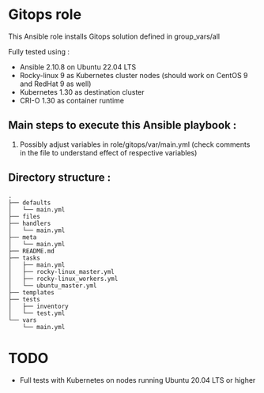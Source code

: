 # Gitops role 
This Ansible role installs Gitops solution defined in group_vars/all 

Fully tested using :
* Ansible 2.10.8 on Ubuntu 22.04 LTS
* Rocky-linux 9 as Kubernetes cluster nodes (should work on CentOS 9 and RedHat 9 as well)
* Kubernetes 1.30 as destination cluster
* CRI-O 1.30 as container runtime

## Main steps to execute this Ansible playbook :
1. Possibly adjust variables in role/gitops/var/main.yml (check comments in the file to understand effect of respective variables)
   
## Directory structure :
```
.
├── defaults
│   └── main.yml
├── files
├── handlers
│   └── main.yml
├── meta
│   └── main.yml
├── README.md
├── tasks
│   ├── main.yml
│   ├── rocky-linux_master.yml
│   ├── rocky-linux_workers.yml
│   └── ubuntu_master.yml
├── templates
├── tests
│   ├── inventory
│   └── test.yml
└── vars
    └── main.yml
```
# TODO
* Full tests with Kubernetes on nodes running Ubuntu 20.04 LTS or higher

